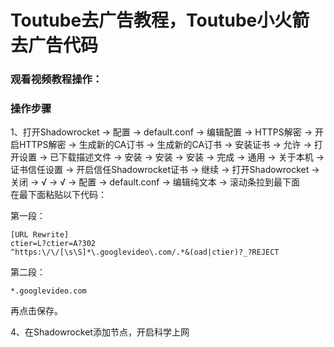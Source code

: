 # Toutube去广告教程，Toutube小火箭去广告代码

### 观看视频教程操作：

### 操作步骤<br>

1、打开Shadowrocket → 配置 → default.conf → 编辑配置 → HTTPS解密 → 开启HTTPS解密 → 生成新的CA订书 → 生成新的CA订书 → 安装证书 → 允许 → 打开设置 → 已下载描述文件 → 安装 → 安装 → 安装 → 完成 → 通用 → 关于本机 → 证书信任设置 → 开启信任Shadowrocket证书 → 继续 → 打开Shadowrocket → 关闭 → √ → √ → 配置 → default.conf → 编辑纯文本 → 滚动条拉到最下面 <br>
在最下面粘贴以下代码：

第一段：

    [URL Rewrite]
    ctier=L?ctier=A?302
    ^https:\/\/[\s\S]*\.googlevideo\.com/.*&(oad|ctier)?_?REJECT



第二段：

    *.googlevideo.com


再点击保存。

4、在Shadowrocket添加节点，开启科学上网